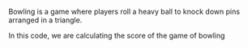 Bowling is a game where players roll a heavy ball to knock down pins arranged in a triangle.

In this code, we are calculating the score of the game of bowling